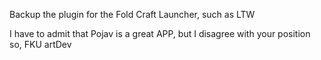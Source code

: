 Backup the plugin for the Fold Craft Launcher, such as LTW

I have to admit that Pojav is a great APP, but I disagree with your position so, FKU artDev

